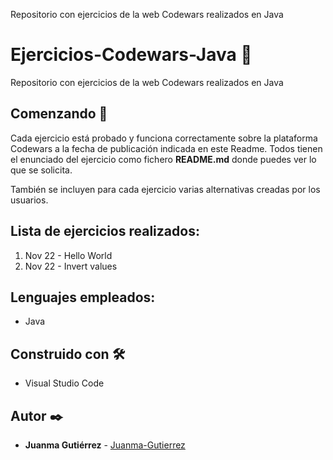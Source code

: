 Repositorio con ejercicios de la web Codewars realizados en Java

# Ejercicios-Codewars-Java 🧰

Repositorio con ejercicios de la web Codewars realizados en Java

## Comenzando 🚀

Cada ejercicio está probado y funciona correctamente sobre la plataforma Codewars a la fecha de publicación indicada en este Readme. Todos tienen el enunciado del ejercicio como fichero **README.md** donde puedes ver lo que se solicita.

También se incluyen para cada ejercicio varias alternativas creadas por los usuarios.

## Lista de ejercicios realizados:

1. Nov 22 - Hello World
2. Nov 22 - Invert values


## Lenguajes empleados:

-   Java

## Construido con 🛠️

-   Visual Studio Code

## Autor ✒️

-   **Juanma Gutiérrez** - [Juanma-Gutierrez](https://github.com/Juanma-Gutierrez)
